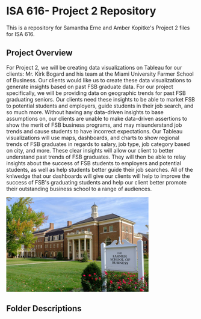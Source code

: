 # ISA 616- Project 2 Repository
This is a repository for Samantha Erne and Amber Kopitke's Project 2 files for ISA 616. 

## Project Overview
For Project 2, we will be creating data visualizations on Tableau for our clients: Mr. Kirk Bogard and his team at the Miami University Farmer School of Business. Our clients would like us to create these data visualizations to generate insights based on past FSB graduate data. For our project specifically, we will be providing data on geographic trends for past FSB graduating seniors. Our clients need these insights to be able to market FSB to potential students and employers, guide students in their job search, and so much more. Without having any data-driven insights to base assumptions on, our clients are unable to make data-driven assertions to show the merit of FSB business programs, and may misunderstand job trends and cause students to have incorrect expectations. Our Tableau visualizations will use maps, dashboards, and charts to show regional trends of FSB graduates in regards to salary, job type, job category based on city, and more. These clear insights will allow our client to better understand past trends of FSB graduates. They will then be able to relay insights about the success of FSB students to employers and potential students, as well as help students better guide their job searches. All of the knlwedge that our dashboards will give our clients will help to improve the success of FSB's graduating students and help our client better promote their outstanding business school to a range of audiences. 

<img src=https://github.com/sammieerne/ISA616-Project2-Group1/blob/3c9d21389a91788456a8c4f752f56b5613f95072/Images/farmer.jpg width=75% height=75%>

## Folder Descriptions
